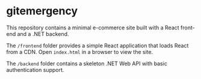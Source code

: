 # gitemergency

This repository contains a minimal e-commerce site built with a React front-end and a .NET backend.

The `/frontend` folder provides a simple React application that loads React from a CDN. Open `index.html` in a browser to view the site.

The `/backend` folder contains a skeleton .NET Web API with basic authentication support.
